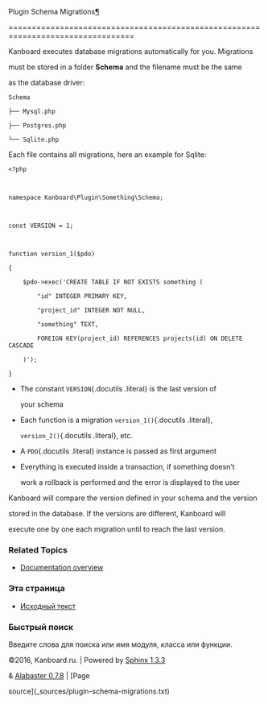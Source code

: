 Plugin Schema Migrations[¶](#plugin-schema-migrations "Ссылка на этот заголовок")

=================================================================================



Kanboard executes database migrations automatically for you. Migrations

must be stored in a folder **Schema** and the filename must be the same

as the database driver:



    Schema

    ├── Mysql.php

    ├── Postgres.php

    └── Sqlite.php



Each file contains all migrations, here an example for Sqlite:



    <?php



    namespace Kanboard\Plugin\Something\Schema;



    const VERSION = 1;



    function version_1($pdo)

    {

        $pdo->exec('CREATE TABLE IF NOT EXISTS something (

            "id" INTEGER PRIMARY KEY,

            "project_id" INTEGER NOT NULL,

            "something" TEXT,

            FOREIGN KEY(project_id) REFERENCES projects(id) ON DELETE CASCADE

        )');

    }



-   The constant `VERSION`{.docutils .literal} is the last version of

    your schema

-   Each function is a migration `version_1()`{.docutils .literal},

    `version_2()`{.docutils .literal}, etc.

-   A `PDO`{.docutils .literal} instance is passed as first argument

-   Everything is executed inside a transaction, if something doesn’t

    work a rollback is performed and the error is displayed to the user



Kanboard will compare the version defined in your schema and the version

stored in the database. If the versions are different, Kanboard will

execute one by one each migration until to reach the last version.



### Related Topics



-   [Documentation overview](index.markdown)



### Эта страница



-   [Исходный текст](_sources/plugin-schema-migrations.txt)



### Быстрый поиск



Введите слова для поиска или имя модуля, класса или функции.



©2016, Kanboard.ru. | Powered by [Sphinx 1.3.3](http://sphinx-doc.org/)

& [Alabaster 0.7.8](https://github.com/bitprophet/alabaster) | [Page

source](_sources/plugin-schema-migrations.txt)

